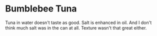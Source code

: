# Bumblebee Tuna
Tuna in water doesn't taste as good.
Salt is enhanced in oil. And I don't think much salt was in the can at all.
Texture wasn't that great either.
